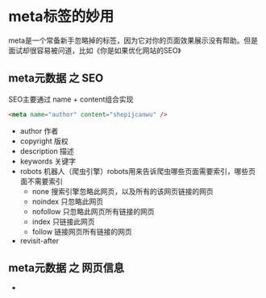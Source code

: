 # meta标签的妙用
meta是一个常备新手忽略掉的标签，因为它对你的页面效果展示没有帮助。但是面试却很容易被问道，比如《你是如果优化网站的SEO》

## meta元数据 之 SEO
SEO主要通过 name + content组合实现
```html
<meta name="author" content="shepijcanwu" />
```
- author 作者
- copyright 版权
- description 描述
- keywords 关键字
- robots 机器人（爬虫引擎）robots用来告诉爬虫哪些页面需要索引，哪些页面不需要索引
  - none 搜索引擎忽略此网页，以及所有的该网页链接的网页
  - noindex 只忽略此网页
  - nofollow 只忽略此网页所有链接的网页
  - index 只链接此网页
  - follow 链接网页所有链接的网页
- revisit-after

## meta元数据 之 网页信息
- 